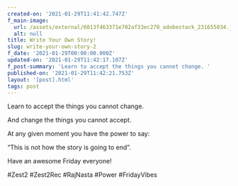 ```yaml
---
created-on: '2021-01-29T11:41:42.747Z'
f_main-image:
  url: /assets/external/6013f463371e702af33ec270_adobestock_231655034.jpeg
  alt: null
title: Write Your Own Story!
slug: write-your-own-story-2
f_date: '2021-01-29T00:00:00.000Z'
updated-on: '2021-01-29T11:42:17.107Z'
f_post-summary: 'Learn to accept the things you cannot change. '
published-on: '2021-01-29T11:42:21.753Z'
layout: '[post].html'
tags: post
---
```


Learn to accept the things you cannot change.

And change the things you cannot accept.

At any given moment you have the power to say:

“This is not how the story is going to end”.

Have an awesome Friday everyone!

#Zest2 #Zest2Rec #RajNasta #Power #FridayVibes

‍
